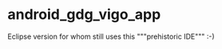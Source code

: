 android_gdg_vigo_app
====================
Eclipse version for whom still uses this """prehistoric IDE""" :-)
